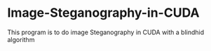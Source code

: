 # Image-Steganography-in-CUDA
This program is to do image Steganography in CUDA with a blindhid algorithm
